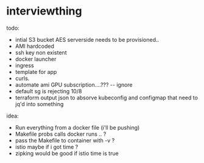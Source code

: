 # interviewthing


todo: 
- intial S3 bucket AES serverside needs to be provisioned..
- AMI hardcoded
- ssh key non existent
- docker launcher
- ingress
- template for app
- curls.
- automate ami GPU subscription....??? -- ignore
- default sg is rejecting 10/8 
- terraform output json to absorve kubeconfig and configmap that need to jq'd into something


idea:
- Run everything from a docker file (i'll be pushing)
- Makefile probs calls docker runs .. ?
- pass the Makefile to container with -v ?
- istio maybe if i got time ?
- zipking would be good if istio time is true

